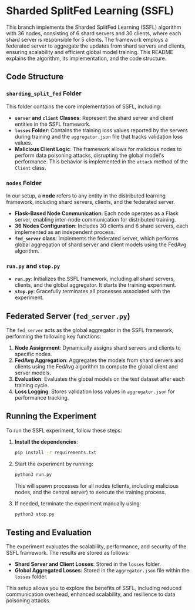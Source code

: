 # Sharded SplitFed Learning (SSFL)

This branch implements the Sharded SplitFed Learning (SSFL) algorithm with 36 nodes, consisting of 6 shard servers and 30 clients, where each shard server is responsible for 5 clients. The framework employs a federated server to aggregate the updates from shard servers and clients, ensuring scalability and efficient global model training. This README explains the algorithm, its implementation, and the code structure.

## Code Structure

### `sharding_split_fed` Folder

This folder contains the core implementation of SSFL, including:

- **`server` and `client` Classes**: Represent the shard server and client entities in the SSFL framework.
- **`losses` Folder**: Contains the training loss values reported by the servers during training and the `aggregator.json` file that tracks validation loss values.
- **Malicious Client Logic**: The framework allows for malicious nodes to perform data poisoning attacks, disrupting the global model's performance. This behavior is implemented in the `attack` method of the `Client` class.

### `nodes` Folder

In our setup, a **node** refers to any entity in the distributed learning framework, including shard servers, clients, and the federated server.

- **Flask-Based Node Communication**: Each node operates as a Flask server, enabling inter-node communication for distributed training.
- **36 Nodes Configuration**: Includes 30 clients and 6 shard servers, each implemented as an independent process.
- **`fed_server` class**: Implements the federated server, which performs global aggregation of shard server and client models using the FedAvg algorithm.

### `run.py` and `stop.py`

- **`run.py`**: Initializes the SSFL framework, including all shard servers, clients, and the global aggregator. It starts the training experiment.
- **`stop.py`**: Gracefully terminates all processes associated with the experiment.

## Federated Server (`fed_server.py`)
The `fed_server` acts as the global aggregator in the SSFL framework, performing the following key functions:

1. **Node Assignment**: Dynamically assigns shard servers and clients to specific nodes.
2. **FedAvg Aggregation**: Aggregates the models from shard servers and clients using the FedAvg algorithm to compute the global client and server models.
3. **Evaluation**: Evaluates the global models on the test dataset after each training cycle.
4. **Loss Logging**: Stores validation loss values in `aggregator.json` for performance tracking.

## Running the Experiment

To run the SSFL experiment, follow these steps:

1. **Install the dependencies**:
   ```bash
   pip install -r requirements.txt

2. Start the experiment by running:
   ```bash
   python3 run.py
   ```
   This will spawn processes for all nodes (clients, including malicious nodes, and the central server) to execute the training process.

3. If needed, terminate the experiment manually using:
   ```bash
   python3 stop.py
   ```

## Testing and Evaluation
The experiment evaluates the scalability, performance, and security of the SSFL framework. The results are stored as follows:

- **Shard Server and Client Losses**: Stored in the `losses` folder.
- **Global Aggregated Losses**: Stored in the `aggregator.json` file within the `losses` folder.

This setup allows you to explore the benefits of SSFL, including reduced communication overhead, enhanced scalability, and resilience to data poisoning attacks.
